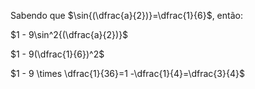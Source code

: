 Sabendo que $\sin{(\dfrac{a}{2})}=\dfrac{1}{6}$, então:

$1 - 9\sin^2{(\dfrac{a}{2})}$

$1 - 9(\dfrac{1}{6})^2$

$1 - 9 \times \dfrac{1}{36}=1 -\dfrac{1}{4}=\dfrac{3}{4}$